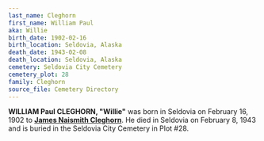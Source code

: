 ```yaml
---
last_name: Cleghorn
first_name: William Paul
aka: Willie
birth_date: 1902-02-16
birth_location: Seldovia, Alaska
death_date: 1943-02-08
death_location: Seldovia, Alaska
cemetery: Seldovia City Cemetery
cemetery_plot: 28
family: Cleghorn
source_file: Cemetery Directory
---
```

**WILLIAM Paul CLEGHORN, "Willie"** was born in Seldovia on February 16, 1902 to [**James Naismith Cleghorn**](./Cleghorn_James_N.md). He died in Seldovia on February 8, 1943 and is buried in the Seldovia City Cemetery in Plot #28.  
